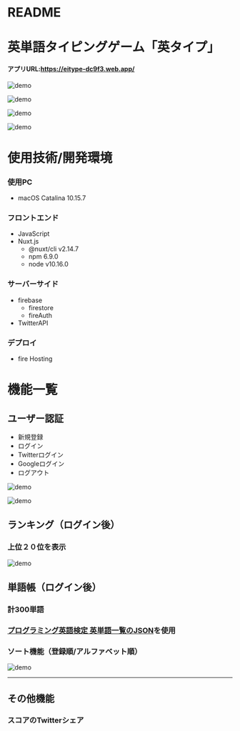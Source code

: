 # README

# 英単語タイピングゲーム「英タイプ」
#### アプリURL:https://eitype-dc9f3.web.app/

![demo](https://gyazo.com/fb6ee25520420caad3741199a6aa6932/raw)

![demo](https://gyazo.com/41a12aaad8f84561e292f3b7284f0eb5/raw)

![demo](https://gyazo.com/6cb214e1fe417c52078847ac6b5dbec9/raw)

![demo](https://gyazo.com/0f0a417a4bdc1361b4eec1856cf170b0/raw)

# 使用技術/開発環境

### 使用PC
- macOS Catalina 10.15.7

### フロントエンド
- JavaScript
- Nuxt.js
  - @nuxt/cli v2.14.7
  - npm 6.9.0
  - node v10.16.0
 
### サーバーサイド
- firebase
  - firestore
  - fireAuth
- TwitterAPI

### デプロイ
- fire Hosting
# 機能一覧

## ユーザー認証
- 新規登録
- ログイン
- Twitterログイン
- Googleログイン
- ログアウト

![demo](https://gyazo.com/48b5054dc59cbcdec6dd0250510136d2/raw)

![demo](https://gyazo.com/3efb277687e2c194519d94416d38cb88/raw)

## ランキング（ログイン後）
### 上位２０位を表示
![demo](https://gyazo.com/350b4a6b39f68df52673aa58890606b7/raw)

## 単語帳（ログイン後）
### 計300単語
### [プログラミング英語検定 英単語一覧のJSON](https://gist.github.com/ShinoharaTa/f967fab6a7fd6e0e289f5ce3d00f2060)を使用
### ソート機能（登録順/アルファベット順）
![demo](https://gyazo.com/8a886b8937591dd878ff5ca30f45fa35/raw)

***

## その他機能
### スコアのTwitterシェア


